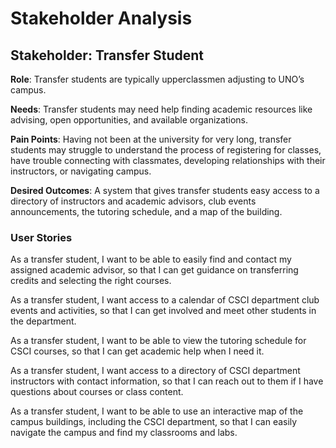 # Stakeholder Analysis 

## Stakeholder: Transfer Student 

**Role**: Transfer students are typically upperclassmen adjusting to UNO’s campus.  

**Needs**: Transfer students may need help finding academic resources like advising, open opportunities, and available organizations.  

**Pain Points**: Having not been at the university for very long, transfer students may struggle to understand the process of registering for classes, have trouble connecting with classmates, developing relationships with their instructors, or navigating campus. 

**Desired Outcomes**: A system that gives transfer students easy access to a directory of instructors and academic advisors, club events announcements, the tutoring schedule, and a map of the building.  

### User Stories 

As a transfer student, I want to be able to easily find and contact my assigned academic advisor, so that I can get guidance on transferring credits and selecting the right courses.

As a transfer student, I want access to a calendar of CSCI department club events and activities, so that I can get involved and meet other students in the department.

As a transfer student, I want to be able to view the tutoring schedule for CSCI courses, so that I can get academic help when I need it.

As a transfer student, I want access to a directory of CSCI department instructors with contact information, so that I can reach out to them if I have questions about courses or class content.

As a transfer student, I want to be able to use an interactive map of the campus buildings, including the CSCI department, so that I can easily navigate the campus and find my classrooms and labs.